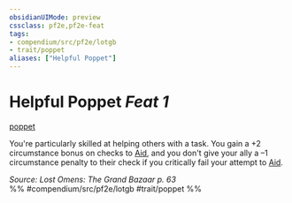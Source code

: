 ```yaml
---
obsidianUIMode: preview
cssclass: pf2e,pf2e-feat
tags:
- compendium/src/pf2e/lotgb
- trait/poppet
aliases: ["Helpful Poppet"]
---
```

# Helpful Poppet  *Feat 1*  
[poppet](rules/traits/poppet-lotgb.md "Poppet Ancestry & Heritage Trait")  


You're particularly skilled at helping others with a task. You gain a +2 circumstance bonus on checks to [Aid](rules/actions/aid.md), and you don't give your ally a –1 circumstance penalty to their check if you critically fail your attempt to [Aid](rules/actions/aid.md).

*Source: Lost Omens: The Grand Bazaar p. 63*  
%% #compendium/src/pf2e/lotgb #trait/poppet %%